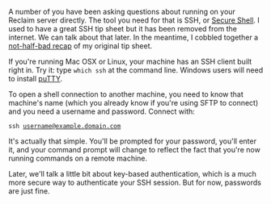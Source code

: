 A number of you have been asking questions about running on your Reclaim server directly. The tool you need for that is SSH, or <a href="https://en.wikipedia.org/wiki/Secure_Shell">Secure Shell</a>. I used to have a great SSH tip sheet but it has been removed from the internet. We can talk about that later. In the meantime, I cobbled together a <a href="https://github.com/amandabee/CUNY-SOJ-data-storytelling/wiki/Tip-Sheet:-SSH">not-half-bad recap</a> of my original tip sheet.

<!--more-->

If you're running Mac OSX or Linux, your machine has an SSH client built right in. Try it: type <code>which ssh</code> at the command line. Windows users will need to install <a href="http://www.chiark.greenend.org.uk/%7Esgtatham/putty/download.html">puTTY</a>.

To open a shell connection to another machine, you need to know that machine's name (which you already know if you're using SFTP to connect) and you need a username and password. Connect with:

<code>ssh username@example.domain.com</code>

It's actually that simple. You'll be prompted for your password, you'll enter it, and your command prompt will change to reflect the fact that you're now running commands on a remote machine.

Later, we'll talk a little bit about key-based authentication, which is a much more secure way to authenticate your SSH session. But for now, passwords are just fine.
